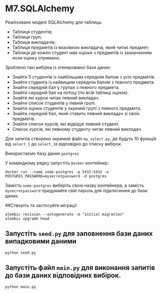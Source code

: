 # M7.SQLAlchemy

Реалізовано моделі  SQLAlchemy для таблиць:
- Таблиця студентів;
- Таблиця груп;
- Таблиця викладачів;
- Таблиця предметів із вказівкою викладача, який читає предмет;
- Таблиця де кожен студент має оцінки з предметів із зазначенням коли оцінку отримано.


Зроблено такі вибірки із згенерованої бази даних:

- Знайти 5 студентів із найбільшим середнім балом з усіх предметів.
- Знайти студента із найвищим середнім балом з певного предмета.
- Знайти середній бал у групах з певного предмета.
- Знайти середній бал на потоці (по всій таблиці оцінок).
- Знайти які курси читає певний викладач.
- Знайти список студентів у певній групі.
- Знайти оцінки студентів у окремій групі з певного предмета.
- Знайти середній бал, який ставить певний викладач зі своїх предметів.
- Знайти список курсів, які відвідує певний студент.
- Список курсів, які певному студенту читає певний викладач.

Для запитів створено окремий файл ``my_select.py``, де будуть 10 функцій від ``select_1`` до ``select_10`` відповідно до списку вибірок.
  
Використаємо базу даних ``postgres``

У командному рядку запустіть ``Docker`` контейнер:

```
docker run --name some-postgres -p 5432:5432 -e POSTGRES_PASSWORD=mysecretpassword -d postgres
```

Замість ``some-postgres`` виберіть свою назву контейнера, а замість ``mysecretpassword`` придумайте свій пароль для підключення до бази даних.


##Створіть та застосуйте міграції
```
alembic revision --autogenerate -m "initial migration"
alembic upgrade head
```

## Запустіть ``seed.py`` для заповнення бази даних випадковими даними

```
python seed.py
```

## Запустіть файл ``main.py`` для виконання запитів до бази даних відповідних вибірок.

```
python main.py
```
